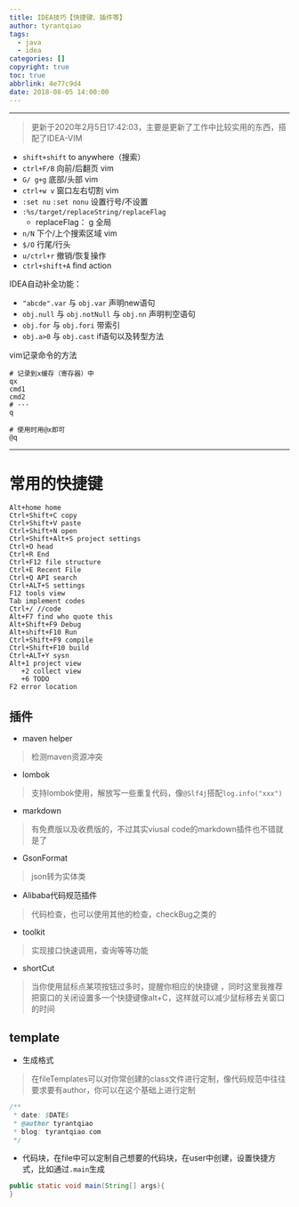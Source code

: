 ```yaml
---
title: IDEA技巧【快捷键、插件等】
author: tyrantqiao
tags:
  - java
  - idea
categories: []
copyright: true
toc: true
abbrlink: 4e77c9d4
date: 2018-08-05 14:00:00
---
```


***
> 更新于2020年2月5日17:42:03，主要是更新了工作中比较实用的东西，搭配了IDEA-VIM

- `shift+shift` to anywhere（搜索）
- `ctrl+F/B` 向前/后翻页 vim
- `G/ g+g` 底部/头部 vim
- `ctrl+w v` 窗口左右切割 vim
- `:set nu`  `:set nonu` 设置行号/不设置 
- `:%s/target/replaceString/replaceFlag` 
  - replaceFlag： g 全局
- `n/N` 下个/上个搜索区域 vim
- `$/O` 行尾/行头
- `u/ctrl+r` 撤销/恢复操作
- `ctrl+shift+A` find action

IDEA自动补全功能：

- `"abcde".var` 与 `obj.var` 声明new语句
- `obj.null` 与 `obj.notNull` 与 `obj.nn` 声明判空语句
- `obj.for` 与 `obj.fori` 带索引
- `obj.a>0` 与 `obj.cast` if语句以及转型方法

vim记录命令的方法

```vim
# 记录到x缓存（寄存器）中
qx 
cmd1
cmd2
# ···
q

# 使用时用@x即可
@q
```

***

# 常用的快捷键

``` code
Alt+home home
Ctrl+Shift+C copy
Ctrl+Shift+V paste
Ctrl+Shift+N open
Ctrl+Shift+Alt+S project settings
Ctrl+O head
Ctrl+R End
Ctrl+F12 file structure
Ctrl+E Recent File
Ctrl+Q API search
Ctrl+ALT+S settings
F12 tools view
Tab implement codes
Ctrl+/ //code
Alt+F7 find who quote this
Alt+Shift+F9 Debug
Alt+shift+F10 Run
Ctrl+Shift+F9 compile
Ctrl+Shift+F10 build
Ctrl+ALT+Y sysn
Alt+1 project view
   +2 collect view
   +6 TODO
F2 error location
```

## 插件

- maven helper
> 检测maven资源冲突

- lombok
> 支持lombok使用，解放写一些重复代码，像`@Slf4j`搭配`log.info("xxx")`

- markdown
> 有免费版以及收费版的，不过其实viusal code的markdown插件也不错就是了

- GsonFormat
> json转为实体类

- Alibaba代码规范插件
> 代码检查，也可以使用其他的检查，checkBug之类的

- toolkit
> 实现接口快速调用，查询等等功能

- shortCut
> 当你使用鼠标点某项按钮过多时，提醒你相应的快捷键
，同时这里我推荐把窗口的关闭设置多一个快捷键像alt+C，这样就可以减少鼠标移去关窗口的时间

## template

- 生成格式
> 在fileTemplates可以对你常创建的class文件进行定制，像代码规范中往往要求要有author，你可以在这个基础上进行定制

``` java
/**
 * date: $DATE$
 * @author tyrantqiao
 * blog: tyrantqiao.com
 */
```

- 代码块，在file中可以定制自己想要的代码块，在user中创建，设置快捷方式，比如通过`.main`生成

``` java
public static void main(String[] args){
}
```